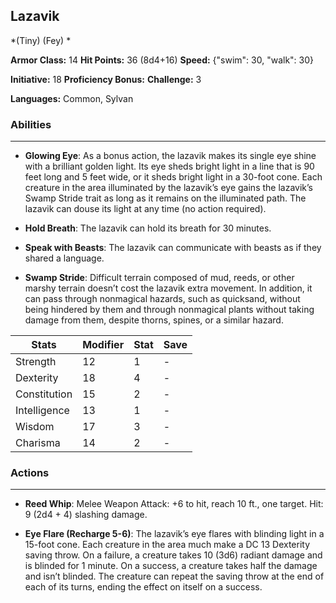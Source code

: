 ## Lazavik
*(Tiny) (Fey) *

**Armor Class:** 14
**Hit Points:** 36 (8d4+16)
**Speed:** {"swim": 30, "walk": 30}

**Initiative:** 18
**Proficiency Bonus:**
**Challenge:** 3

**Languages:** Common, Sylvan

### Abilities
 --- 
- **Glowing Eye**: As a bonus action, the lazavik makes its single eye shine with a brilliant golden light. Its eye sheds bright light in a line that is 90 feet long and 5 feet wide, or it sheds bright light in a 30-foot cone. Each creature in the area illuminated by the lazavik’s eye gains the lazavik’s Swamp Stride trait as long as it remains on the illuminated path. The lazavik can douse its light at any time (no action required).

- **Hold Breath**: The lazavik can hold its breath for 30 minutes.

- **Speak with Beasts**: The lazavik can communicate with beasts as if they shared a language.

- **Swamp Stride**: Difficult terrain composed of mud, reeds, or other marshy terrain doesn’t cost the lazavik extra movement. In addition, it can pass through nonmagical hazards, such as quicksand, without being hindered by them and through nonmagical plants without taking damage from them, despite thorns, spines, or a similar hazard.



| Stats | Modifier | Stat | Save
| ---- | ---- | ---- | ---- |
| Strength | 12 | 1 | - |
| Dexterity | 18 | 4 | - |
| Constitution | 15 | 2 | - |
| Intelligence | 13 | 1 | - |
| Wisdom | 17 | 3 | - |
| Charisma | 14 | 2 | - |

### Actions
 --- 
- **Reed Whip**: Melee Weapon Attack: +6 to hit, reach 10 ft., one target. Hit: 9 (2d4 + 4) slashing damage.

- **Eye Flare (Recharge 5-6)**: The lazavik’s eye flares with blinding light in a 15-foot cone. Each creature in the area much make a DC 13 Dexterity saving throw. On a failure, a creature takes 10 (3d6) radiant damage and is blinded for 1 minute. On a success, a creature takes half the damage and isn’t blinded. The creature can repeat the saving throw at the end of each of its turns, ending the effect on itself on a success.


